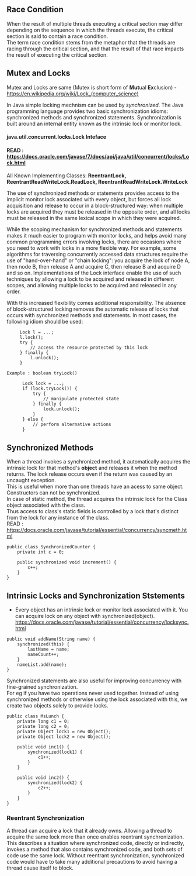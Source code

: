 ## Race Condition
When the result of multiple threads executing a critical section may differ depending on the sequence in which the threads execute, the critical section is said to contain a race condition.\
The term race condition stems from the metaphor that the threads are racing through the critical section, and that the result of that race impacts the result of executing the critical section.

## Mutex and Locks
Mutex and Locks are same (Mutex is short form of **Mut**ual **Ex**clusion) - https://en.wikipedia.org/wiki/Lock_(computer_science)

In Java simple locking mechnism can be used by *synchronized*. 
The Java programming language provides two basic synchronization idioms: synchronized methods and synchronized statements. 
Synchronization is built around an internal entity known as the intrinsic lock or monitor lock.


#### java.util.concurrent.locks.Lock Inteface 
#### READ : https://docs.oracle.com/javase/7/docs/api/java/util/concurrent/locks/Lock.html
All Known Implementing Classes: **ReentrantLock, ReentrantReadWriteLock.ReadLock, ReentrantReadWriteLock.WriteLock**

The use of synchronized methods or statements provides access to the implicit monitor lock associated with every object, but forces all lock acquisition and release to occur in a block-structured way: when multiple locks are acquired they must be released in the opposite order, and all locks must be released in the same lexical scope in which they were acquired.

While the scoping mechanism for synchronized methods and statements makes it much easier to program with monitor locks, and helps avoid many common programming errors involving locks, there are occasions where you need to work with locks in a more flexible way. For example, some algorithms for traversing concurrently accessed data structures require the use of "hand-over-hand" or "chain locking": you acquire the lock of node A, then node B, then release A and acquire C, then release B and acquire D and so on. Implementations of the Lock interface enable the use of such techniques by allowing a lock to be acquired and released in different scopes, and allowing multiple locks to be acquired and released in any order.

With this increased flexibility comes additional responsibility. The absence of block-structured locking removes the automatic release of locks that occurs with synchronized methods and statements. In most cases, the following idiom should be used:
```
     Lock l = ...;
     l.lock();
     try {
         // access the resource protected by this lock
     } finally {
         l.unlock();
     }
  
Example : boolean tryLock() 

      Lock lock = ...;
      if (lock.tryLock()) {
          try {
              // manipulate protected state
          } finally {
              lock.unlock();
          }
      } else {
          // perform alternative actions
      }
  ```
 
## Synchronized Methods
When a thread invokes a synchronized method, it automatically acquires the intrinsic lock for that method's **object** and releases it when the method returns. The lock release occurs even if the return was caused by an uncaught exception.\
This is useful when more than one threads have an acess to same object.\
Constructors can not be synchronized.\
In case of static method, the thread acquires the intrinsic lock for the Class object associated with the class.\
Thus access to class's static fields is controlled by a lock that's distinct from the lock for any instance of the class.\
READ : https://docs.oracle.com/javase/tutorial/essential/concurrency/syncmeth.html

```
public class SynchronizedCounter {
    private int c = 0;

    public synchronized void increment() {
        c++;
    }
}
```
## Intrinsic Locks and Synchronization Ststements 
* Every object has an intrinsic lock or monitor lock associated with it. You can acquire lock on any object with synchronized(object). 
https://docs.oracle.com/javase/tutorial/essential/concurrency/locksync.html
```
public void addName(String name) {
    synchronized(this) {
        lastName = name;
        nameCount++;
    }
    nameList.add(name);
}
```
Synchronized statements are also useful for improving concurrency with fine-grained synchronization.\
For eg if you have two operations never used together. Instead of using synchronized methods or otherwise using the lock associated with this, we create two objects solely to provide locks.
```
public class MsLunch {
    private long c1 = 0;
    private long c2 = 0;
    private Object lock1 = new Object();
    private Object lock2 = new Object();

    public void inc1() {
        synchronized(lock1) {
            c1++;
        }
    }

    public void inc2() {
        synchronized(lock2) {
            c2++;
        }
    }
}
```
### Reentrant Synchronization
A thread can acquire a lock that it already owns. Allowing a thread to acquire the same lock more than once enables reentrant synchronization. This describes a situation where synchronized code, directly or indirectly, invokes a method that also contains synchronized code, and both sets of code use the same lock. Without reentrant synchronization, synchronized code would have to take many additional precautions to avoid having a thread cause itself to block.
